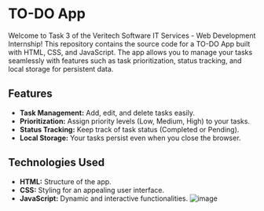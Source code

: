 # TO-DO App

Welcome to Task 3 of the Veritech Software IT Services - Web Development Internship! This repository contains the source code for a TO-DO App built with HTML, CSS, and JavaScript. The app allows you to manage your tasks seamlessly with features such as task prioritization, status tracking, and local storage for persistent data.

## Features

- **Task Management:** Add, edit, and delete tasks easily.
- **Prioritization:** Assign priority levels (Low, Medium, High) to your tasks.
- **Status Tracking:** Keep track of task status (Completed or Pending).
- **Local Storage:** Your tasks persist even when you close the browser.

## Technologies Used

- **HTML:** Structure of the app.
- **CSS:** Styling for an appealing user interface.
- **JavaScript:** Dynamic and interactive functionalities.
![image](https://github.com/Birajkc12/To-do-App/assets/79737280/ae58aeda-eb77-4094-88c3-4ec0e22743a2)
